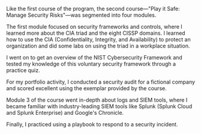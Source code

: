 Like the first course of the program, the second course—"Play it Safe: Manage Security Risks"—was segmented into four modules.

The first module focused on security frameworks and controls, where I learned more about the CIA triad and the eight CISSP domains. I learned how to use the CIA (Confidentiality, Integrity, and Availability) to protect an organization and did some labs on using the triad in a workplace situation.

I went on to get an overview of the NIST Cybersecurity Framework and tested my knowledge of this voluntary security framework through a practice quiz.

For my portfolio activity, I conducted a security audit for a fictional company and scored excellent using the exemplar provided by the course.

Module 3 of the course went in-depth about logs and SIEM tools, where I became familiar with industry-leading SIEM tools like Splunk (Splunk Cloud and Splunk Enterprise) and Google's Chronicle.

Finally, I practiced using a playbook to respond to a security incident.
